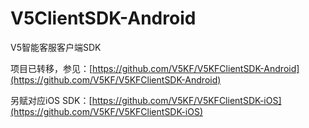 # V5ClientSDK-Android
V5智能客服客户端SDK


项目已转移，参见：[https://github.com/V5KF/V5KFClientSDK-Android](https://github.com/V5KF/V5KFClientSDK-Android)

另赋对应iOS SDK：[https://github.com/V5KF/V5KFClientSDK-iOS](https://github.com/V5KF/V5KFClientSDK-iOS)

